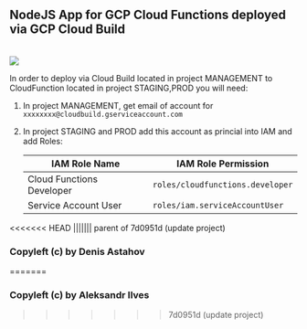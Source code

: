 ## NodeJS App for GCP Cloud Functions deployed via GCP Cloud Build

<br><img src="README.png"><br>

In order to deploy via Cloud Build located in project MANAGEMENT to CloudFunction located in project STAGING,PROD you will need:

1. In project MANAGEMENT, get email of account for `xxxxxxxx@cloudbuild.gserviceaccount.com`
2. In project STAGING and PROD add this account as princial into IAM and add Roles:

     | IAM Role Name             | IAM Role Permission             |
     |---------------------------|---------------------------------|
     | Cloud Functions Developer | `roles/cloudfunctions.developer`|
     | Service Account User      | `roles/iam.serviceAccountUser`  |
<<<<<<< HEAD
||||||| parent of 7d0951d (update project)


### Copyleft (c) by Denis Astahov
=======


### Copyleft (c) by Aleksandr Ilves
>>>>>>> 7d0951d (update project)
